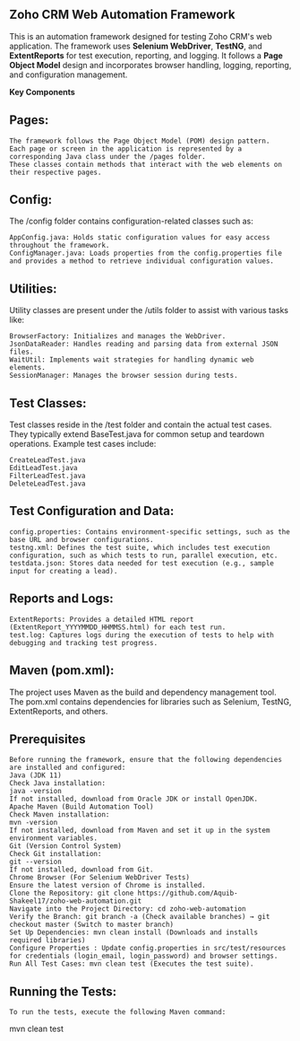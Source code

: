 ## Zoho CRM Web Automation Framework

This is an automation framework designed for testing Zoho CRM's web application.
The framework uses **Selenium WebDriver**, **TestNG**, and **ExtentReports** for test execution,
reporting, and logging.
It follows a **Page Object Model** design and incorporates browser handling, logging, reporting, and configuration management.


**Key Components**

## Pages:
    The framework follows the Page Object Model (POM) design pattern.
    Each page or screen in the application is represented by a corresponding Java class under the /pages folder.
    These classes contain methods that interact with the web elements on their respective pages.

## Config:
   The /config folder contains configuration-related classes such as:

    AppConfig.java: Holds static configuration values for easy access throughout the framework.
    ConfigManager.java: Loads properties from the config.properties file and provides a method to retrieve individual configuration values.

## Utilities:
   Utility classes are present under the /utils folder to assist with various tasks like:

    BrowserFactory: Initializes and manages the WebDriver.
    JsonDataReader: Handles reading and parsing data from external JSON files.
    WaitUtil: Implements wait strategies for handling dynamic web elements.
    SessionManager: Manages the browser session during tests.

## Test Classes:

   Test classes reside in the /test folder and contain the actual test cases.
   They typically extend BaseTest.java for common setup and teardown operations.
   Example test cases include:

    CreateLeadTest.java
    EditLeadTest.java
    FilterLeadTest.java
    DeleteLeadTest.java

## Test Configuration and Data:

    config.properties: Contains environment-specific settings, such as the base URL and browser configurations.
    testng.xml: Defines the test suite, which includes test execution configuration, such as which tests to run, parallel execution, etc.
    testdata.json: Stores data needed for test execution (e.g., sample input for creating a lead).

## Reports and Logs:

    ExtentReports: Provides a detailed HTML report (ExtentReport_YYYYMMDD_HHMMSS.html) for each test run.
    test.log: Captures logs during the execution of tests to help with debugging and tracking test progress.

## Maven (pom.xml):
   The project uses Maven as the build and dependency management tool.
   The pom.xml contains dependencies for libraries such as Selenium, TestNG, ExtentReports, and others.

## Prerequisites
    Before running the framework, ensure that the following dependencies are installed and configured:
    Java (JDK 11)
    Check Java installation:
    java -version
    If not installed, download from Oracle JDK or install OpenJDK.
    Apache Maven (Build Automation Tool)
    Check Maven installation:
    mvn -version
    If not installed, download from Maven and set it up in the system environment variables.
    Git (Version Control System)
    Check Git installation:
    git --version
    If not installed, download from Git.
    Chrome Browser (For Selenium WebDriver Tests)
    Ensure the latest version of Chrome is installed.
    Clone the Repository: git clone https://github.com/Aquib-Shakeel17/zoho-web-automation.git
    Navigate into the Project Directory: cd zoho-web-automation
    Verify the Branch: git branch -a (Check available branches) → git checkout master (Switch to master branch)
    Set Up Dependencies: mvn clean install (Downloads and installs required libraries)
    Configure Properties : Update config.properties in src/test/resources for credentials (login_email, login_password) and browser settings.
    Run All Test Cases: mvn clean test (Executes the test suite).
    
## Running the Tests:

    To run the tests, execute the following Maven command:

   mvn clean test


